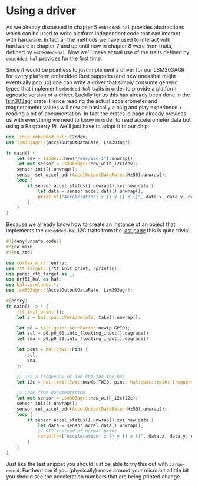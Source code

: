 # Using a driver

As we already discussed in chapter 5 `embedded-hal` provides abstractions
which can be used to write platform independent code that can interact with
hardware. In fact all the methods we have used to interact with hardware
in chapter 7 and up until now in chapter 8 were from traits, defined by `embedded-hal`.
Now we'll make actual use of the traits defined by `embedded-hal` provides for the first time.

Since it would be pointless to just implement a driver for our LSM303AGR for every platform
embedded Rust supports (and new ones that might eventually pop up) one can write a driver
that simply consume generic types that implement `embedded-hal` traits in order to provide
a platform agnostic version of a driver. Luckily for us this has already been done in the
[lsm303agr] crate. Hence reading the actual accelerometer and magnetometer values will now
be basically a plug and play experience + reading a bit of documentation. In fact the crates.io
page already provides us with everything we need to know in order to read accelerometer data but using a Raspberry Pi. We'll
just have to adapt it to our chip:

[lsm303agr]: https://crates.io/crates/lsm303agr

```rust
use linux_embedded_hal::I2cdev;
use lsm303agr::{AccelOutputDataRate, Lsm303agr};

fn main() {
    let dev = I2cdev::new("/dev/i2c-1").unwrap();
    let mut sensor = Lsm303agr::new_with_i2c(dev);
    sensor.init().unwrap();
    sensor.set_accel_odr(AccelOutputDataRate::Hz50).unwrap();
    loop {
        if sensor.accel_status().unwrap().xyz_new_data {
            let data = sensor.accel_data().unwrap();
            println!("Acceleration: x {} y {} z {}", data.x, data.y, data.z);
        }
    }
}
```

Because we already know how to create an instance of an object that implements
the `embedded-hal` I2C traits from the [last page](read-a-single-register.md) this is quite trivial:

```rust
#![deny(unsafe_code)]
#![no_main]
#![no_std]

use cortex_m_rt::entry;
use rtt_target::{rtt_init_print, rprintln};
use panic_rtt_target as _;
use nrf51_hal as hal;
use hal::prelude::*;
use lsm303agr::{AccelOutputDataRate, Lsm303agr};

#[entry]
fn main() -> ! {
    rtt_init_print!();
    let p = hal::pac::Peripherals::take().unwrap();

    let p0 = hal::gpio::p0::Parts::new(p.GPIO);
    let scl = p0.p0_00.into_floating_input().degrade();
    let sda = p0.p0_30.into_floating_input().degrade();

    let pins = hal::twi::Pins {
        scl,
        sda,
    };

    // Use a frequency of 100 khz for the bus
    let i2c = hal::twi::Twi::new(p.TWI0, pins, hal::pac::twi0::frequency::FREQUENCY_A::K100);

    // Code from documentation
    let mut sensor = Lsm303agr::new_with_i2c(i2c);
    sensor.init().unwrap();
    sensor.set_accel_odr(AccelOutputDataRate::Hz50).unwrap();
    loop {
        if sensor.accel_status().unwrap().xyz_new_data {
            let data = sensor.accel_data().unwrap();
            // RTT instead of normal print
            rprintln!("Acceleration: x {} y {} z {}", data.x, data.y, data.z);
        }
    }
}
```

Just like the last snippet you should just be able to try this out with `cargo-embed`.
Furthermore if you (physically) move around your micro:bit a little bit you should see the
acceleration numbers that are being printed change.
